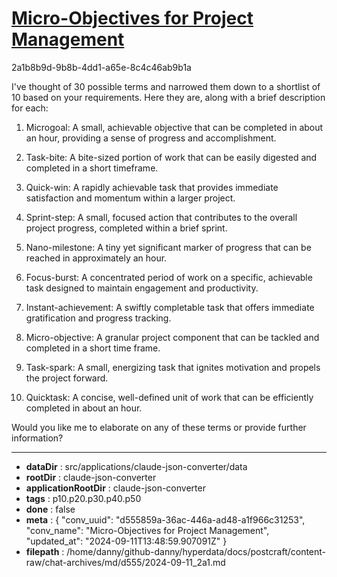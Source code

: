 # [Micro-Objectives for Project Management](https://claude.ai/chat/d555859a-36ac-446a-ad48-a1f966c31253)

2a1b8b9d-9b8b-4dd1-a65e-8c4c46ab9b1a

 I've thought of 30 possible terms and narrowed them down to a shortlist of 10 based on your requirements. Here they are, along with a brief description for each:

1. Microgoal: A small, achievable objective that can be completed in about an hour, providing a sense of progress and accomplishment.

2. Task-bite: A bite-sized portion of work that can be easily digested and completed in a short timeframe.

3. Quick-win: A rapidly achievable task that provides immediate satisfaction and momentum within a larger project.

4. Sprint-step: A small, focused action that contributes to the overall project progress, completed within a brief sprint.

5. Nano-milestone: A tiny yet significant marker of progress that can be reached in approximately an hour.

6. Focus-burst: A concentrated period of work on a specific, achievable task designed to maintain engagement and productivity.

7. Instant-achievement: A swiftly completable task that offers immediate gratification and progress tracking.

8. Micro-objective: A granular project component that can be tackled and completed in a short time frame.

9. Task-spark: A small, energizing task that ignites motivation and propels the project forward.

10. Quicktask: A concise, well-defined unit of work that can be efficiently completed in about an hour.

Would you like me to elaborate on any of these terms or provide further information?

---

* **dataDir** : src/applications/claude-json-converter/data
* **rootDir** : claude-json-converter
* **applicationRootDir** : claude-json-converter
* **tags** : p10.p20.p30.p40.p50
* **done** : false
* **meta** : {
  "conv_uuid": "d555859a-36ac-446a-ad48-a1f966c31253",
  "conv_name": "Micro-Objectives for Project Management",
  "updated_at": "2024-09-11T13:48:59.907091Z"
}
* **filepath** : /home/danny/github-danny/hyperdata/docs/postcraft/content-raw/chat-archives/md/d555/2024-09-11_2a1.md